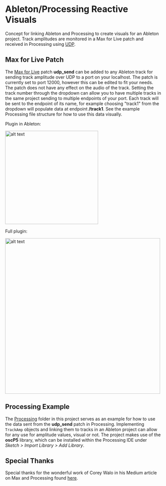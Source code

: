 # Ableton/Processing Reactive Visuals
Concept for linking Ableton and Processing to create visuals for an Ableton project. Track amplitudes are monitored in a Max for Live patch and received in Processing using [UDP](https://en.wikipedia.org/wiki/User_Datagram_Protocol).

## Max for Live Patch

The [Max for Live](https://www.ableton.com/en/live/max-for-live/) patch **udp_send** can be added to any Ableton track for sending track amplitude over UDP to a port on your localhost. The patch is currently set to port 12000, however this can be edited to fit your needs. The patch does not have any effect on the audio of the track. Setting the track number through the dropdown can allow you to have multiple tracks in the same project sending to multiple endpoints of your port. Each track will be sent to the endpoint of its name, for example choosing "track1" from the dropdown will populate data at endpoint **/track1**. See the example Processing file structure for how to use this data visually.

Plugin in Ableton:

<img src="https://i.ibb.co/g48NFsX/Screen-Shot-2020-01-03-at-3-36-12-PM.png" alt="alt text" width="300">

Full plugin:

<img src="https://i.ibb.co/XksmwMN/Screen-Shot-2020-01-03-at-3-35-00-PM.png" alt="alt text" width="500">

## Processing Example
The [Processing](https://processing.org/) folder in this project serves as an example for how to use the data sent from the **udp_send** patch in Processing. Implementing `TrackAmp` objects and linking them to tracks in an Ableton project can allow for any use for amplitude values, visual or not. The project makes use of the **oscP5** library, which can be installed within the Processing IDE under *Sketch > Import Library > Add Library*.

## Special Thanks
Special thanks for the wonderful work of Corey Walo in his Medium article on Max and Processing found [here](https://medium.com/bytes-of-bits/max-facts-using-osc-to-route-max-into-processing-7635b1dba154).

